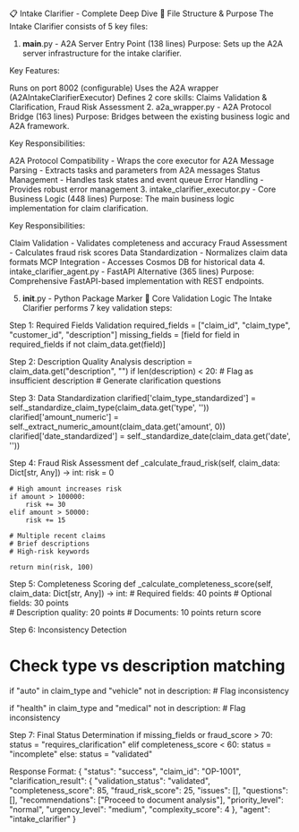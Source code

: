 📋 Intake Clarifier - Complete Deep Dive
📁 File Structure & Purpose
The Intake Clarifier consists of 5 key files:

1. __main__.py - A2A Server Entry Point (138 lines)
Purpose: Sets up the A2A server infrastructure for the intake clarifier.

Key Features:

Runs on port 8002 (configurable)
Uses the A2A wrapper (A2AIntakeClarifierExecutor)
Defines 2 core skills: Claims Validation & Clarification, Fraud Risk Assessment
2. a2a_wrapper.py - A2A Protocol Bridge (163 lines)
Purpose: Bridges between the existing business logic and A2A framework.

Key Responsibilities:

A2A Protocol Compatibility - Wraps the core executor for A2A
Message Parsing - Extracts tasks and parameters from A2A messages
Status Management - Handles task states and event queue
Error Handling - Provides robust error management
3. intake_clarifier_executor.py - Core Business Logic (448 lines)
Purpose: The main business logic implementation for claim clarification.

Key Responsibilities:

Claim Validation - Validates completeness and accuracy
Fraud Assessment - Calculates fraud risk scores
Data Standardization - Normalizes claim data formats
MCP Integration - Accesses Cosmos DB for historical data
4. intake_clarifier_agent.py - FastAPI Alternative (365 lines)
Purpose: Comprehensive FastAPI-based implementation with REST endpoints.

5. __init__.py - Python Package Marker
🧠 Core Validation Logic
The Intake Clarifier performs 7 key validation steps:

Step 1: Required Fields Validation
required_fields = ["claim_id", "claim_type", "customer_id", "description"]
missing_fields = [field for field in required_fields if not claim_data.get(field)]


Step 2: Description Quality Analysis
description = claim_data.get("description", "")
if len(description) < 20:
    # Flag as insufficient description
    # Generate clarification questions


Step 3: Data Standardization
clarified['claim_type_standardized'] = self._standardize_claim_type(claim_data.get('type', ''))
clarified['amount_numeric'] = self._extract_numeric_amount(claim_data.get('amount', 0))
clarified['date_standardized'] = self._standardize_date(claim_data.get('date', ''))


Step 4: Fraud Risk Assessment
def _calculate_fraud_risk(self, claim_data: Dict[str, Any]) -> int:
    risk = 0
    
    # High amount increases risk
    if amount > 100000:
        risk += 30
    elif amount > 50000:
        risk += 15
    
    # Multiple recent claims
    # Brief descriptions
    # High-risk keywords
    
    return min(risk, 100)



Step 5: Completeness Scoring
def _calculate_completeness_score(self, claim_data: Dict[str, Any]) -> int:
    # Required fields: 40 points
    # Optional fields: 30 points  
    # Description quality: 20 points
    # Documents: 10 points
    return score


Step 6: Inconsistency Detection
# Check type vs description matching
if "auto" in claim_type and "vehicle" not in description:
    # Flag inconsistency
    
if "health" in claim_type and "medical" not in description:
    # Flag inconsistency



Step 7: Final Status Determination
if missing_fields or fraud_score > 70:
    status = "requires_clarification"
elif completeness_score < 60:
    status = "incomplete"
else:
    status = "validated"





Response Format:
{
    "status": "success",
    "claim_id": "OP-1001",
    "clarification_result": {
        "validation_status": "validated",
        "completeness_score": 85,
        "fraud_risk_score": 25,
        "issues": [],
        "questions": [],
        "recommendations": ["Proceed to document analysis"],
        "priority_level": "normal",
        "urgency_level": "medium",
        "complexity_score": 4
    },
    "agent": "intake_clarifier"
}